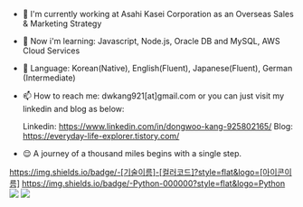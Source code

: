 - 🔭 I'm currently working at Asahi Kasei Corporation as an Overseas Sales & Marketing Strategy

- 🌱 Now i'm learning: Javascript, Node.js, Oracle DB and MySQL, AWS Cloud Services

- 💬 Language: Korean(Native), English(Fluent), Japanese(Fluent), German (Intermediate)

- 📫 How to reach me: dwkang921[at]gmail.com or you can just visit my linkedin and blog as below:
    
     Linkedin: https://www.linkedin.com/in/dongwoo-kang-925802165/
     Blog: https://everyday-life-explorer.tistory.com/

- 😌 A journey of a thousand miles begins with a single step.

https://img.shields.io/badge/-[기술이름]-[컬러코드]?style=flat&logo=[아이콘이름]
https://img.shields.io/badge/-Python-000000?style=flat&logo=Python
<img src="https://img.shields.io/badge/Linkedin-0A66C2?style=flat-square&logo=LinkedIn&logoColor=white"/>
<img src="https://img.shields.io/badge/Gmail-EA4335?style=flat-square&logo=Gmail&logoColor=white"/>


